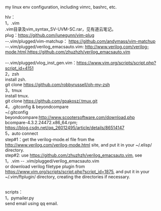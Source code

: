 my linux env configuration, including vimrc, bashrc, etc. 

hlv：
<br>
1，.vim
<br>
.vim目录及vim_syntax_SV-UVM-SC.rar，见有道云笔记。
<br>
plug：https://github.com/junegunn/vim-plug
<br>
--.vim/plugged/vim-matchup：  https://github.com/andymass/vim-matchup
<br>
--.vim/plugged/verilog_emacsauto.vim: http://www.verilog.com/verilog-mode.html,https://github.com/zhuzhzh/verilog_emacsauto.vim
<br><br>
--.vim/plugged/vlog_inst_gen.vim：https://www.vim.org/scripts/script.php?script_id=4151
<br>
2，zsh
<br>
install zsh.
<br>
git clone https://github.com/robbyrussell/oh-my-zsh
<br>
3，tmux
<br>
install tmux.
<br>
git clone https://github.com/gpakosz/.tmux.git
<br>
4，.gitconfig & beyondcompare
<br>
~/.gitconfig
<br>
beyondcompare:http://www.scootersoftware.com/download.php bcompare-4.3.2.24472.x86_64.rpm; https://blog.csdn.net/qq_26012495/article/details/86514147
<br>
5，auto connect
<br>
step#1：get the verilog-mode.el file from the http://www.verilog.com/verilog-mode.html site, and put it in your ~/.elisp/ directory.
<br>
step#2: use https://github.com/zhuzhzh/verilog_emacsauto.vim, see 1，.vim -- .vim/plugged/verilog_emacsauto.vim
<br>
or download verilog filetype plugin from https://www.vim.org/scripts/script.php?script_id=1875, and put it in your ~/.vim/ftplugin/ directory, creating the directories if necessary. 
<br>

<br>
scripts：
<br>
1，pymailer.py
<br>
   send email using qq email.
<br>
